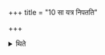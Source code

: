 +++
title = "10 सा यत्र निपतति"

+++

<details><summary>थिते</summary>

सा यत्र निपतति तद्गार्हपत्यः १०
</details>
